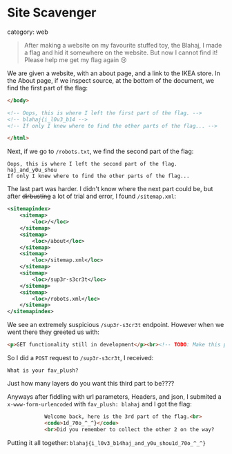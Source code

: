 # Site Scavenger

category: web

> After making a website on my favourite stuffed toy, the Blahaj, I made a flag and hid it somewhere on the website. But now I cannot find it! Please help me get my flag again 😢

We are given a website, with an about page, and a link to the IKEA store. In the About page, if we inspect source, at the bottom of the document, we find the first part of the flag:
```html
</body>

<!-- Oops, this is where I left the first part of the flag. -->
<!-- blahaj{i_l0v3_b14 -->
<!-- If only I knew where to find the other parts of the flag... -->

</html>
```

Next, if we go to `/robots.txt`, we find the second part of the flag:
```
Oops, this is where I left the second part of the flag.
haj_and_y0u_shou
If only I knew where to find the other parts of the flag...
```

The last part was harder. I didn't know where the next part could be, but after ~~dirbusting~~ a lot of trial and error, I found `/sitemap.xml`:
```xml
<sitemapindex>
    <sitemap>
        <loc>/</loc>
    </sitemap>
    <sitemap>
        <loc>/about</loc>
    </sitemap>
    <sitemap>
        <loc>/sitemap.xml</loc>
    </sitemap>
    <sitemap>
        <loc>/sup3r-s3cr3t</loc>
    </sitemap>
    <sitemap>
        <loc>/robots.xml</loc>
    </sitemap>
</sitemapindex>
```

We see an extremely suspicious `/sup3r-s3cr3t` endpoint. However when we went there they greeted us with:

```html
<p>GET functionality still in development</p><br><!-- TODO: Make this page request automatically POST -->
```

So I did a `POST` request to `/sup3r-s3cr3t`, I received:

```
What is your fav_plush?
```

Just how many layers do you want this third part to be????

Anyways after fiddling with url parameters, Headers, and json, I submited a `x-www-form-urlencoded` with `fav_plush: blahaj` and I got the flag:

```html
            Welcome back, here is the 3rd part of the flag.<br>
            <code>1d_70o_^_^}</code>
            <br>Did you remember to collect the other 2 on the way?
```

Putting it all together: `blahaj{i_l0v3_b14haj_and_y0u_shou1d_70o_^_^}`